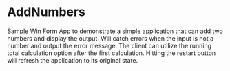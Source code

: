# AddNumbers
Sample Win Form App to demonstrate a simple application that can add two numbers and display the output. Will catch errors when the input is not a number and output the error message. The client can utilize the running total calculation option after the first calculation. Hitting the restart button will refresh the application to its original state.
